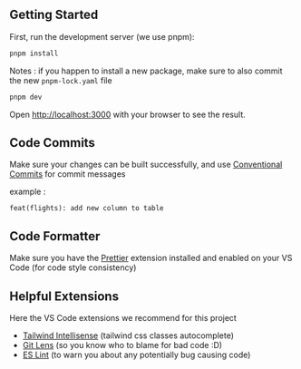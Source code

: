 ## Getting Started

First, run the development server (we use pnpm):

```bash
pnpm install
```

Notes : if you happen to install a new package, make sure to also commit the new `pnpm-lock.yaml` file

```bash
pnpm dev
```

Open [http://localhost:3000](http://localhost:3000) with your browser to see the result.

## Code Commits

Make sure your changes can be built successfully, and use [Conventional Commits](https://www.conventionalcommits.org/en/v1.0.0/) for commit messages

example :

`feat(flights): add new column to table`

## Code Formatter

Make sure you have the [Prettier](https://marketplace.visualstudio.com/items?itemName=esbenp.prettier-vscode) extension installed and enabled on your VS Code (for code style consistency)

## Helpful Extensions

Here the VS Code extensions we recommend for this project

- [Tailwind Intellisense](https://marketplace.visualstudio.com/items?itemName=bradlc.vscode-tailwindcss) (tailwind css classes autocomplete)
- [Git Lens](https://marketplace.visualstudio.com/items?itemName=eamodio.gitlens) (so you know who to blame for bad code :D)
- [ES Lint](https://marketplace.visualstudio.com/items?itemName=dbaeumer.vscode-eslint) (to warn you about any potentially bug causing code)
